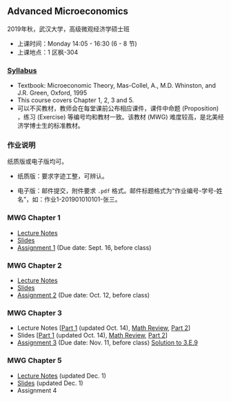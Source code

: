 ## Advanced Microeconomics

2019年秋，武汉大学，高级微观经济学硕士班

- 上课时间：Monday 14:05 - 16:30 (6 - 8 节)
- 上课地点：1 区枫-304

### [Syllabus](sherryecon.github.io/pdf/micro_syllabus.pdf)
- Textbook: Microeconomic Theory, Mas-Collel, A., M.D. Whinston, and J.R. Green, Oxford, 1995
- This course covers Chapter 1, 2, 3 and 5. 
- 可以不买教材，教师会在每堂课前公布相应课件，课件中命题 (Proposition) ，练习 (Exercise) 等编号均和教材一致。该教材 (MWG) 难度较高，是北美经济学博士生的标准教材。

### 作业说明

纸质版或电子版均可。

- 纸质版：要求字迹工整，可辨认。

- 电子版：邮件提交，附件要求 `.pdf` 格式。邮件标题格式为“作业编号-学号-姓名”，如：作业1-201901010101-张三。

### MWG Chapter 1
- [Lecture Notes](sherryecon.github.io/pdf/mwgch1.pdf)
- [Slides](sherryecon.github.io/pdf/mwgch1_slides.pdf) 
- [Assignment 1](sherryecon.github.io/pdf/micro_hw1.pdf) (Due date: Sept. 16, before class)

### MWG Chapter 2
- [Lecture Notes](sherryecon.github.io/pdf/mwgch2.pdf)
- [Slides](sherryecon.github.io/pdf/mwgch2_slides.pdf) 
- [Assignment 2](sherryecon.github.io/pdf/micro_hw2.pdf) (Due date: Oct. 12, before class)

### MWG Chapter 3
- Lecture Notes \[[Part 1](sherryecon.github.io/pdf/mwgch3_part1.pdf) (updated Oct. 14), [Math Review](sherryecon.github.io/pdf/MathReview_MaximizationProblem.pdf), [Part 2](sherryecon.github.io/pdf/mwgch3_part2.pdf)\]
- Slides \[[Part 1](sherryecon.github.io/pdf/mwgch3_slides_part1.pdf) (updated Oct. 14), [Math Review](sherryecon.github.io/pdf/MathReview_MaximizationProblem_slides.pdf), [Part 2](sherryecon.github.io/pdf/mwgch3_slides_part2.pdf)\]
- [Assignment 3](sherryecon.github.io/pdf/micro_hw3.pdf) (Due date: Nov. 11, before class) [Solution to 3.E.9](sherryecon.github.io/pdf/micro_hw3_3.E.9.pdf)

### MWG Chapter 5
  - [Lecture Notes](sherryecon.github.io/pdf/mwgch5.pdf) (updated Dec. 1)
- [Slides](sherryecon.github.io/pdf/mwgch5_slides.pdf) (updated Dec. 1)
- Assignment 4

